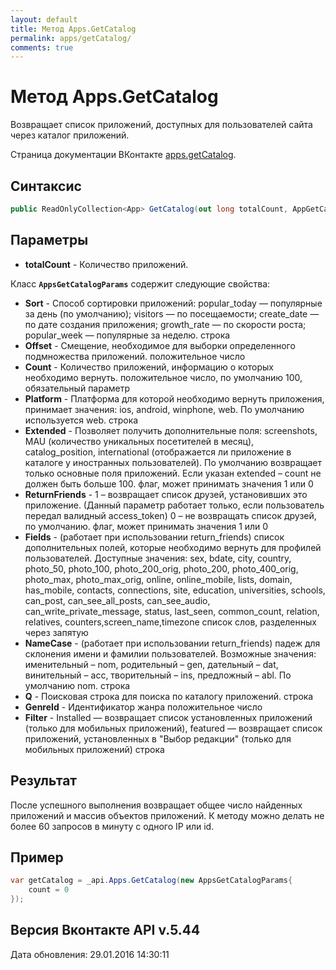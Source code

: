 ```yaml
---
layout: default
title: Метод Apps.GetCatalog
permalink: apps/getCatalog/
comments: true
---
```

# Метод Apps.GetCatalog
Возвращает список приложений, доступных для пользователей сайта через каталог приложений.

Страница документации ВКонтакте [apps.getCatalog](https://vk.com/dev/apps.getCatalog).

## Синтаксис
``` csharp
public ReadOnlyCollection<App> GetCatalog(out long totalCount, AppGetCatalogParams @params)
```

## Параметры
+ **totalCount** - Количество приложений.

Класс **`AppsGetCatalogParams`** содержит следующие свойства:

+ **Sort** - Способ сортировки приложений: 
popular_today — популярные за день (по умолчанию); 
visitors — по посещаемости; 
create_date — по дате создания приложения; 
growth_rate — по скорости роста; 
popular_week — популярные за неделю. 
строка
+ **Offset** - Смещение, необходимое для выборки определенного подмножества приложений. положительное число
+ **Count** - Количество приложений, информацию о которых необходимо вернуть. положительное число, по умолчанию 100, обязательный параметр
+ **Platform** - Платформа для которой необходимо вернуть приложения, принимает значения: ios, android, winphone, web. По умолчанию используется web. строка
+ **Extended** - Позволяет получить дополнительные поля: screenshots, MAU (количество уникальных посетителей в месяц), catalog_position, international (отображается ли приложение в каталоге у иностранных пользователей). По умолчанию возвращает только основные поля приложений. Если указан extended – count не должен быть больше 100. флаг, может принимать значения 1 или 0
+ **ReturnFriends** - 1 – возвращает список друзей, установивших это приложение. (Данный параметр работает только, если пользователь передал валидный access_token) 0 – не возвращать список друзей, по умолчанию. флаг, может принимать значения 1 или 0
+ **Fields** - (работает при использовании return_friends) список дополнительных полей, которые необходимо вернуть для профилей пользователей. 
Доступные значения: sex, bdate, city, country, photo_50, photo_100, photo_200_orig, photo_200, photo_400_orig, photo_max, photo_max_orig, online, online_mobile, lists, domain, has_mobile, contacts, connections, site, education, universities, schools, can_post, can_see_all_posts, can_see_audio, can_write_private_message, status, last_seen, common_count, relation, relatives, counters,screen_name,timezone список слов, разделенных через запятую
+ **NameCase** - (работает при использовании return_friends) падеж для склонения имени и фамилии пользователей. Возможные значения: именительный – nom, родительный – gen, дательный – dat, винительный – acc, творительный – ins, предложный – abl. По умолчанию nom. строка
+ **Q** - Поисковая строка для поиска по каталогу приложений. строка
+ **GenreId** - Идентификатор жанра положительное число
+ **Filter** - Installed — возвращает список установленных приложений (только для мобильных приложений), 
featured — возвращает список приложений, установленных в "Выбор редакции" (только для мобильных приложений) строка

## Результат
После успешного выполнения возвращает общее число найденных приложений и массив объектов приложений. 
К методу можно делать не более 60 запросов в минуту с одного IP или id.

## Пример
``` csharp
var getCatalog = _api.Apps.GetCatalog(new AppsGetCatalogParams{
	count = 0
});
```

## Версия Вконтакте API v.5.44
Дата обновления: 29.01.2016 14:30:11
